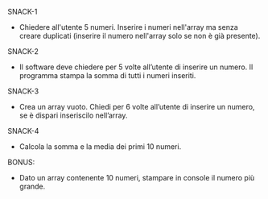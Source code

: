 SNACK-1
- Chiedere all'utente 5 numeri. Inserire i numeri nell'array ma senza creare duplicati (inserire il numero nell'array solo se non è già presente).

SNACK-2
- Il software deve chiedere per 5 volte all’utente di inserire un numero.
  Il programma stampa la somma di tutti i numeri inseriti.

SNACK-3
- Crea un array vuoto.
  Chiedi per 6 volte all’utente di inserire un numero,
  se è dispari inseriscilo nell’array.

SNACK-4
- Calcola la somma e la media dei primi 10 numeri.


BONUS:
- Dato un array contenente 10 numeri, stampare in console il numero più grande.